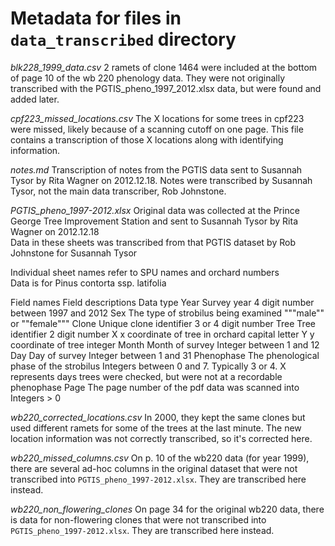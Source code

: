 # Metadata for files in `data_transcribed` directory

*blk228_1999_data.csv*
2 ramets of clone 1464 were included at the bottom of page 10 of the wb 220 phenology data. They were not originally transcribed with the PGTIS_pheno_1997_2012.xlsx data, but were found and added later.

*cpf223_missed_locations.csv*
The X locations for some trees in cpf223 were missed, likely because of a scanning cutoff on one page. This file contains a transcription of those X locations along with identifying information.

*notes.md*
Transcription of notes from the PGTIS data sent to Susannah Tysor by Rita Wagner on 2012.12.18. Notes were transcribed by Susannah Tysor, not the main data transcriber, Rob Johnstone.

*PGTIS_pheno_1997-2012.xlsx*
Original data was collected at the Prince George Tree Improvement Station and sent to Susannah Tysor by Rita Wagner on 2012.12.18		
Data in these sheets was transcribed from that PGTIS dataset by Rob Johnstone for Susannah Tysor		
		
Individual sheet names refer to SPU names and orchard numbers		
Data is for Pinus contorta ssp. latifolia

Field names	Field descriptions	Data type
Year	Survey year	4 digit number between 1997 and 2012
Sex	The type of strobilus being examined	"""male"" or ""female"""
Clone	Unique clone identifier	3 or 4 digit number
Tree	Tree identifier	2 digit number
X	x coordinate of tree in orchard	capital letter
Y	y coordinate of tree	integer
Month	Month of survey	Integer between 1 and 12
Day	Day of survey	Integer between 1 and 31
Phenophase	The phenological phase of the strobilus	Integers between 0 and 7. Typically 3 or 4. X represents days trees were checked, but were not at a recordable phenophase
Page	The page number of the pdf data was scanned into	Integers > 0

*wb220_corrected_locations.csv*
In 2000, they kept the same clones but used different ramets for some of the trees at the last minute. The new location information was not correctly transcribed, so it's corrected here.

*wb220_missed_columns.csv*
On p. 10 of the wb220 data (for year 1999), there are several ad-hoc columns in the original dataset that were not transcribed into `PGTIS_pheno_1997-2012.xlsx`. They are transcribed here instead.

*wb220_non_flowering_clones*
On page 34 for the original wb220 data, there is data for non-flowering clones that were not transcribed into `PGTIS_pheno_1997-2012.xlsx`. They are transcribed here instead.

